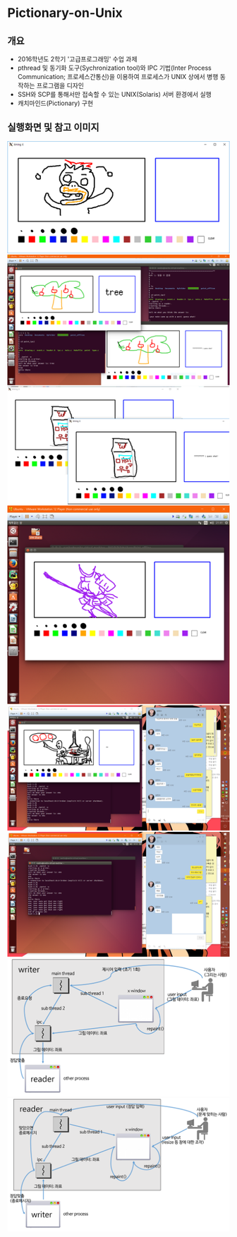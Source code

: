 ﻿# Pictionary-on-Unix

## 개요
- 2016학년도 2학기 '고급프로그래밍' 수업 과제
- pthread 및 동기화 도구(Sychronization tool)와 IPC 기법(Inter Process Communication; 프로세스간통신)을 이용하여 프로세스가 UNIX 상에서 병행 동작하는 프로그램을 디자인
- SSH와 SCP를 통해서만 접속할 수 있는 UNIX(Solaris) 서버 환경에서 실행
- 캐치마인드(Pictionary) 구현

## 실행화면 및 참고 이미지
![1](./docs/1.png)
![2](./docs/2.png)
![3](./docs/3.png)
![4](./docs/4.png)
![5](./docs/5.png)
![6](./docs/6.png)
![5](./docs/7.png)
![6](./docs/8.png)
